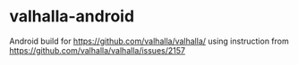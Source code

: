 # valhalla-android
Android build for https://github.com/valhalla/valhalla/ using instruction from https://github.com/valhalla/valhalla/issues/2157

